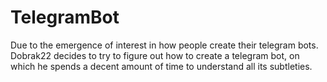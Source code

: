 # TelegramBot
Due to the emergence of interest in how people create their telegram bots. Dobrak22 decides to try to figure out how to create a telegram bot, on which he spends a decent amount of time to understand all its subtleties.
